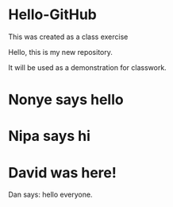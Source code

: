 # Hello-GitHub
This was created as a class exercise

Hello, this is my new repository.

It will be used as a demonstration for classwork.


Nonye says hello
=======
Nipa says hi
=======

David was here!
=======
Dan says: hello everyone.

